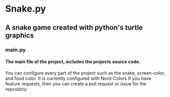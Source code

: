 # Snake.py

## A snake game created with python's turtle graphics

### main.py

#### The main file of the project, includes the projects source code.

You can configure every part of the project such as the snake, screen-color, and food color. It is currently configured
with Nord-Colors If you have feature requests, then you can create a pull request or issue for the repository

